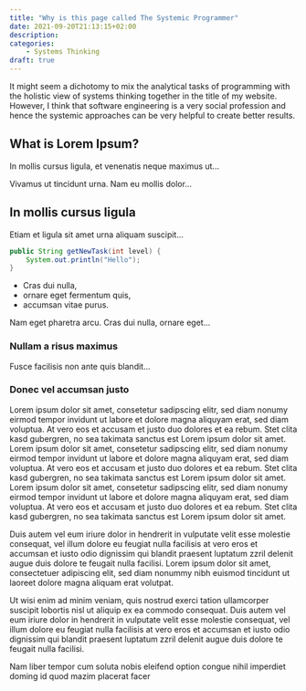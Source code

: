 ```yaml
---
title: "Why is this page called The Systemic Programmer"
date: 2021-09-20T21:13:15+02:00
description: 
categories:
    - Systems Thinking
draft: true
---
```


It might seem a dichotomy to mix the analytical tasks of programming with the holistic view of systems thinking together in 
the title of my website. However, I think that software engineering is a very social profession and hence the systemic approaches can be very helpful to create better results. 

<!--more-->

## What is Lorem Ipsum?
In mollis cursus ligula, et venenatis neque maximus ut...

Vivamus ut tincidunt urna. Nam eu mollis dolor...

## In mollis cursus ligula
Etiam et ligula sit amet urna aliquam suscipit...

```java {linenos=true}
public String getNewTask(int level) {
    System.out.println("Hello");
}
```

- Cras dui nulla,
- ornare eget fermentum quis, 
- accumsan vitae purus.

Nam eget pharetra arcu. Cras dui nulla, ornare eget...

### Nullam a risus maximus
Fusce facilisis non ante quis blandit...

### Donec vel accumsan justo
Lorem ipsum dolor sit amet, consetetur sadipscing elitr, sed diam nonumy eirmod tempor invidunt ut labore et dolore magna aliquyam erat, sed diam voluptua. At vero eos et accusam et justo duo dolores et ea rebum. Stet clita kasd gubergren, no sea takimata sanctus est Lorem ipsum dolor sit amet. Lorem ipsum dolor sit amet, consetetur sadipscing elitr, sed diam nonumy eirmod tempor invidunt ut labore et dolore magna aliquyam erat, sed diam voluptua. At vero eos et accusam et justo duo dolores et ea rebum. Stet clita kasd gubergren, no sea takimata sanctus est Lorem ipsum dolor sit amet. Lorem ipsum dolor sit amet, consetetur sadipscing elitr, sed diam nonumy eirmod tempor invidunt ut labore et dolore magna aliquyam erat, sed diam voluptua. At vero eos et accusam et justo duo dolores et ea rebum. Stet clita kasd gubergren, no sea takimata sanctus est Lorem ipsum dolor sit amet.

Duis autem vel eum iriure dolor in hendrerit in vulputate velit esse molestie consequat, vel illum dolore eu feugiat nulla facilisis at vero eros et accumsan et iusto odio dignissim qui blandit praesent luptatum zzril delenit augue duis dolore te feugait nulla facilisi. Lorem ipsum dolor sit amet, consectetuer adipiscing elit, sed diam nonummy nibh euismod tincidunt ut laoreet dolore magna aliquam erat volutpat.   

Ut wisi enim ad minim veniam, quis nostrud exerci tation ullamcorper suscipit lobortis nisl ut aliquip ex ea commodo consequat. Duis autem vel eum iriure dolor in hendrerit in vulputate velit esse molestie consequat, vel illum dolore eu feugiat nulla facilisis at vero eros et accumsan et iusto odio dignissim qui blandit praesent luptatum zzril delenit augue duis dolore te feugait nulla facilisi.   

Nam liber tempor cum soluta nobis eleifend option congue nihil imperdiet doming id quod mazim placerat facer